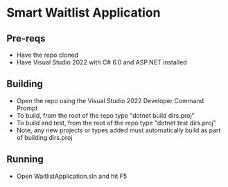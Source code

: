 # Smart Waitlist Application

## Pre-reqs
* Have the repo cloned
* Have Visual Studio 2022 with C# 6.0 and ASP.NET installed

## Building
* Open the repo using the Visual Studio 2022 Developer Command Prompt
* To build, from the root of the repo type "dotnet build dirs.proj"
* To build and test, from the root of the repo type "dotnet test dirs.proj"
* Note, any new projects or types added must automatically build as part of building dirs.proj

## Running
* Open WaitlistApplication.sln and hit F5
